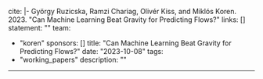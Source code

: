 cite: |-
  György Ruzicska, Ramzi Chariag, Olivér Kiss, and Miklós Koren. 2023. "Can Machine Learning Beat Gravity for Predicting Flows?"
links: []
statement: ""
team:
  - "koren"
sponsors: []
title: "Can Machine Learning Beat Gravity for Predicting Flows?"
date: "2023-10-08"
tags:
  - "working_papers"
description: ""

---


